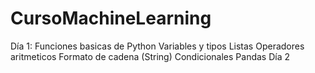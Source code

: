 # CursoMachineLearning
Día 1:
Funciones basicas de Python
  Variables y tipos
  Listas
  Operadores aritmeticos
  Formato de cadena (String)
  Condicionales
  Pandas
Día 2
